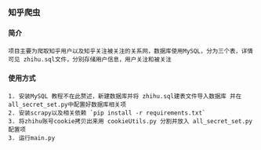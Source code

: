 ### 知乎爬虫
#### 简介
    项目主要为爬取知乎用户以及知乎关注被关注的关系网，数据库使用MySQL，分为三个表，详情可见 zhihu.sql文件，分别存储用户信息，用户关注和被关注

#### 使用方式
    1. 安装MySQL 教程不在此赘述，新建数据库并将 zhihu.sql建表文件导入数据库 并在 all_secret_set.py中配置好数据库相关项
    2. 安装scrapy以及相关依赖 `pip install -r requirements.txt`
    3. 将zhihu账号cookie拷贝出来用 cookieUtils.py 分割并放入 all_secret_set.py配置项
    3. 运行main.py



